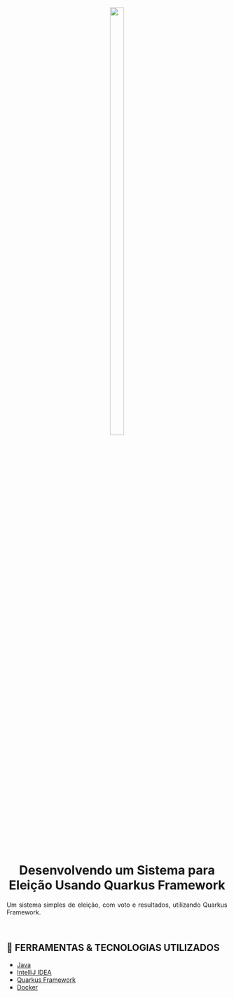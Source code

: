 <h1 align="center">
    <img
        src="https://hermes.dio.me/lab_projects/badges/564d3326-4553-46e0-b48b-70ac3159fad4.png"
        width="25%"
        height="50%"
    />
    <br />
    Desenvolvendo um Sistema para Eleição Usando Quarkus Framework

</h1>

<p align="justify">
    Um sistema simples de eleição, com voto e resultados, utilizando Quarkus Framework.
</p>

<br/>

<h2>🌟 FERRAMENTAS & TECNOLOGIAS UTILIZADOS</h2>

<ul style="list-style-type:square">
    <li>
        <a href="https://docs.oracle.com/en/java/" target="_blank">
            Java
        </a>
    </li>
    <li>
        <a href="https://www.jetbrains.com/idea/" target="_blank">
            IntelliJ IDEA
        </a>
    </li>
    <li>
        <a href="https://quarkus.io/" target="_blank">
            Quarkus Framework
        </a>
    </li>
    <li>
        <a href="https://www.docker.com/" target="_blank">
            Docker
        </a>
    </li>
</ul>

<br />